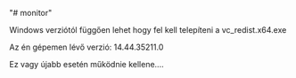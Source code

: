 "# monitor" 

Windows verziótól függően lehet hogy fel kell telepíteni a vc_redist.x64.exe

Az én gépemen lévő verzió: 14.44.35211.0

Ez vagy újabb esetén működnie kellene....
